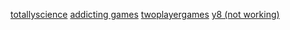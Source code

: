 [totallyscience](https://youmu.cf/project/othersites/totallyscience)
[addicting games](https://youmu.cf/project/othersites/addictinggames)
[twoplayergames](https://youmu.cf/project/othersites/twoplayergames)
[y8 (not working)](https://youmu.cf/project/othersites/y8/)
